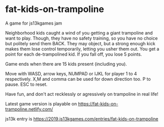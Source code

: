 # fat-kids-on-trampoline
A game for js13kgames jam

Neighborhood kids caught a wind of you getting a giant trampoline and want to play.
Though, they have no safety training, so you have no choice but politely send them BACK.
They may object, but a strong enough kick makes them lose control temporarily, letting you usher them out.
You get a point for each de-trampolined kid.
If you fall off, you lose 5 points.

Game ends when there are 15 kids present (including you).

Move with WASD, arrow keys, NUMPAD or IJKL for player 1 to 4 respectively. X,M and comma can be used for down direction too.
P to pause. ESC to reset.

Have fun, and don't act recklessly or agressively on trampoline in real life!

Latest game version is playable on https://fat-kids-on-trampoline.netlify.com/

js13k entry is https://2019.js13kgames.com/entries/fat-kids-on-trampoline